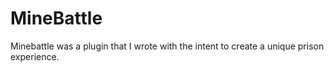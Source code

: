 # MineBattle
Minebattle was a plugin that I wrote with the intent to create a unique prison experience. 
